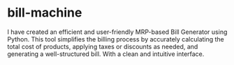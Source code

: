 # bill-machine
I have created an efficient and user-friendly MRP-based Bill Generator using Python. This tool simplifies the billing process by accurately calculating the total cost of products, applying taxes or discounts as needed, and generating a well-structured bill. With a clean and intuitive interface.
